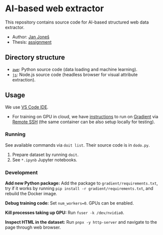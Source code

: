 # AI-based web extractor

This repository contains source code for AI-based structured web data extractor.

- Author: [Jan Joneš](https://github.com/jjonescz)
- Thesis: [assignment](https://is.cuni.cz/studium/dipl_st/index.php?id=&tid=&do=main&doo=detail&did=241832)

## Directory structure

- [`awe`](awe): Python source code (data loading and machine learning).
- [`js`](js): Node.js source code (headless browser for visual attribute
  extraction).

## Usage

We use [VS Code IDE](https://code.visualstudio.com/).
- For training on GPU in cloud, we have [instructions](gradient/README.md) to
run on [Gradient](https://gradient.run) via [Remote
SSH](https://code.visualstudio.com/docs/remote/ssh) (the same container can be
also setup locally for testing).

### Running

See available commands via `doit list`. Their source code is in `dodo.py`.

1. Prepare dataset by running `doit`.
2. See `*.ipynb` Jupyter notebooks.

### Development

**Add new Python package:** Add the package to `gradient/requirements.txt`, try
if it works by running `pip install -r gradient/requirements.txt`, and rebuild
the Docker image.

**Debug training code:** Set `num_workers=0`. GPUs can be enabled.

**Kill processes taking up GPU:** Run `fuser -k /dev/nvidia0`.

**Inspect HTML in the dataset:** Run `pnpx -y http-server` and navigate to the
page through web browser.

